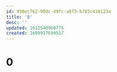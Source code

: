 ```yaml
---
id: 930ec762-90dc-49fc-a8f5-b785c410123a
title: '0'
desc: ''
updated: 1612540968775
created: 1609957699557
---
```


# 0

